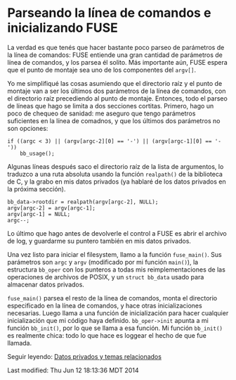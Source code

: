 # Parseando la línea de comandos e inicializando FUSE

La verdad es que tenés que hacer bastante poco parseo de parámetros de la línea de comandos: FUSE entiende una gran cantidad de parámetros de línea de comandos, y los parsea él solito. Más importante aún, FUSE espera que el punto de montaje sea uno de los componentes del `argv[]`.

Yo me simplifiqué las cosas asumiendo que el directorio raíz y el punto de montaje van a ser los últimos dos parámetros de la línea de comandos, con el directorio raíz precediendo al punto de montaje. Entonces, todo el parseo de líneas que hago se limita a dos secciones cortitas. Primero, hago un poco de chequeo de sanidad: me aseguro que tengo parámetros suficientes en la línea de comadnos, y que los últimos dos parámetros no son opciones:

```
if ((argc < 3) || (argv[argc-2][0] == '-') || (argv[argc-1][0] == '-'))
    bb_usage();
```

Algunas líneas después saco el directorio raíz de la lista de argumentos, lo traduzco a una ruta absoluta usando la función `realpath()` de la biblioteca de C, y la grabo en mis datos privados (ya hablaré de los datos privados en la próxima sección).

```
bb_data->rootdir = realpath(argv[argc-2], NULL);
argv[argc-2] = argv[argc-1];
argv[argc-1] = NULL;
argc--;
```

Lo último que hago antes de devolverle el control a FUSE es abrir el archivo de log, y guardarme su puntero también en mis datos privados.

Una vez listo para iniciar el filesystem, llamo a la función `fuse_main()`. Sus parámetros son `argc` y `argv` (modificado por mi función `main()`), la estructura `bb_oper` con los punteros a todas mis reimplementaciones de las operaciones de archivos de POSIX, y un `struct bb_data` usado para almacenar datos privados.

`fuse_main()` parsea el resto de la línea de comandos, monta el directorio especificado en la línea de comandos, y hace otras inicializaciones necesarias. Luego llama a una función de inicialización para hacer cualquier inicialización que mi código haya definido. `bb_oper->init` apunta a mi función `bb_init()`, por lo que se llama a esa función. Mi función `bb_init()` es realmente chica: todo lo que hace es loggear el hecho de que fue llamada.

Seguir leyendo: [Datos privados y temas relacionados](private.md)

Last modified: Thu Jun 12 18:13:36 MDT 2014
